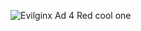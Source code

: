 

![Evilginx Ad 4 Red cool one](https://github.com/simplerhacking/Evilginx-Course/assets/141525149/789b43e3-efdb-452c-9c1a-eb9cc8689b9c)
